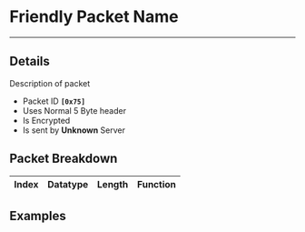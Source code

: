 # Friendly Packet Name #

---


## Details ##

Description of packet
  * Packet ID **`[0x75]`**
  * Uses Normal 5 Byte header
  * Is Encrypted
  * Is sent by **Unknown** Server

## Packet Breakdown ##
| Index | Datatype | Length | Function |
|:------|:---------|:-------|:---------|

## Examples ##